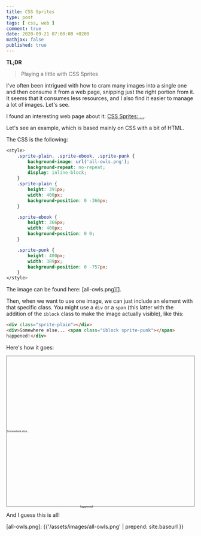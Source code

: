 ```yaml
---
title: CSS Sprites
type: post
tags: [ css, web ]
comment: true
date: 2020-09-21 07:00:00 +0200
mathjax: false
published: true
---
```


**TL;DR**

> Playing a little with CSS Sprites

I've often been intrigued with how to cram many images into a single one
and then consume it from a web page, snipping just the right portion
from it. It seems that it consumes less resources, and I also find it
easier to manage a lot of images. Let's see.

I found an interesting web page about it: [CSS Sprites: ...][].

Let's see an example, which is based mainly on CSS with a bit of HTML.

The CSS is the following:

```css
<style>
    .sprite-plain, .sprite-ebook, .sprite-punk {
        background-image: url('all-owls.png');
        background-repeat: no-repeat;
        display: inline-block;
    }
    .sprite-plain {
        height: 391px;
        width: 400px;
        background-position: 0 -366px;
    }

    .sprite-ebook {
        height: 366px;
        width: 400px;
        background-position: 0 0;
    }

    .sprite-punk {
        height: 400px;
        width: 389px;
        background-position: 0 -757px;
    }
</style>
```

The image can be found here: [all-owls.png][].

Then, when we want to use one image, we can just include an element with
that specific class. You might use a `div` or a `span` (this latter with
the addition of the `iblock` class to make the image actually visible),
like this:

```html
<div class="sprite-plain"></div>
<div>Somewhere else... <span class="iblock sprite-punk"></span>
happened!</div>
```

Here's how it goes:

<style>
    .iblock { display: inline-block }
    .sprite-plain, .sprite-ebook, .sprite-punk {
        background-image: url('{{'/assets/images/all-owls.png' | prepend: site.baseurl }}');
        background-repeat: no-repeat;
    }
    .sprite-plain {
        height: 391px;
        width: 400px;
        background-position: 0 -366px;
    }

    .sprite-ebook {
        height: 366px;
        width: 400px;
        background-position: 0 0;
    }

    .sprite-punk {
        height: 400px;
        width: 389px;
        background-position: 0 -757px;
    }

    .smaller {
        height: 400px;
        transform: scale(0.5);
        transform-origin: top left;
    }

    .container {
        border: 1px solid gray;
    }
</style>
<div class="container">
<div class="smaller">
<div class="sprite-plain"></div>
<div>Somewhere else... <span class="iblock sprite-punk"></span>
happened!</div>
</div>
</div>

And I guess this is all!

[CSS Sprites: ...]: https://css-tricks.com/css-sprites/
[all-owls.png]: {{'/assets/images/all-owls.png' | prepend: site.baseurl }}
